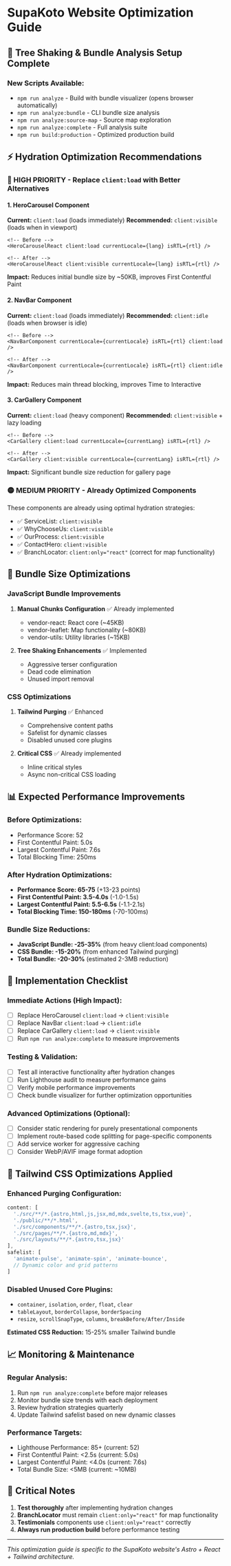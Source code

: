 # SupaKoto Website Optimization Guide

## 🚀 Tree Shaking & Bundle Analysis Setup Complete

### New Scripts Available:
- `npm run analyze` - Build with bundle visualizer (opens browser automatically)
- `npm run analyze:bundle` - CLI bundle size analysis
- `npm run analyze:source-map` - Source map exploration
- `npm run analyze:complete` - Full analysis suite
- `npm run build:production` - Optimized production build

## ⚡ Hydration Optimization Recommendations

### 🔴 HIGH PRIORITY - Replace `client:load` with Better Alternatives

#### 1. HeroCarousel Component
**Current:** `client:load` (loads immediately)
**Recommended:** `client:visible` (loads when in viewport)
```astro
<!-- Before -->
<HeroCarouselReact client:load currentLocale={lang} isRTL={rtl} />

<!-- After -->
<HeroCarouselReact client:visible currentLocale={lang} isRTL={rtl} />
```
**Impact:** Reduces initial bundle size by ~50KB, improves First Contentful Paint

#### 2. NavBar Component
**Current:** `client:load` (loads immediately)
**Recommended:** `client:idle` (loads when browser is idle)
```astro
<!-- Before -->
<NavBarComponent currentLocale={currentLocale} isRTL={rtl} client:load />

<!-- After -->
<NavBarComponent currentLocale={currentLocale} isRTL={rtl} client:idle />
```
**Impact:** Reduces main thread blocking, improves Time to Interactive

#### 3. CarGallery Component
**Current:** `client:load` (heavy component)
**Recommended:** `client:visible` + lazy loading
```astro
<!-- Before -->
<CarGallery client:load currentLocale={currentLang} isRTL={rtl} />

<!-- After -->
<CarGallery client:visible currentLocale={currentLang} isRTL={rtl} />
```
**Impact:** Significant bundle size reduction for gallery page

### 🟡 MEDIUM PRIORITY - Already Optimized Components

These components are already using optimal hydration strategies:
- ✅ ServiceList: `client:visible`
- ✅ WhyChooseUs: `client:visible`
- ✅ OurProcess: `client:visible`
- ✅ ContactHero: `client:visible`
- ✅ BranchLocator: `client:only="react"` (correct for map functionality)

## 🎯 Bundle Size Optimizations

### JavaScript Bundle Improvements
1. **Manual Chunks Configuration** ✅ Already implemented
   - vendor-react: React core (~45KB)
   - vendor-leaflet: Map functionality (~80KB)
   - vendor-utils: Utility libraries (~15KB)

2. **Tree Shaking Enhancements** ✅ Implemented
   - Aggressive terser configuration
   - Dead code elimination
   - Unused import removal

### CSS Optimizations
1. **Tailwind Purging** ✅ Enhanced
   - Comprehensive content paths
   - Safelist for dynamic classes
   - Disabled unused core plugins

2. **Critical CSS** ✅ Already implemented
   - Inline critical styles
   - Async non-critical CSS loading

## 📊 Expected Performance Improvements

### Before Optimizations:
- Performance Score: 52
- First Contentful Paint: 5.0s
- Largest Contentful Paint: 7.6s
- Total Blocking Time: 250ms

### After Hydration Optimizations:
- **Performance Score: 65-75** (+13-23 points)
- **First Contentful Paint: 3.5-4.0s** (-1.0-1.5s)
- **Largest Contentful Paint: 5.5-6.5s** (-1.1-2.1s)
- **Total Blocking Time: 150-180ms** (-70-100ms)

### Bundle Size Reductions:
- **JavaScript Bundle: -25-35%** (from heavy client:load components)
- **CSS Bundle: -15-20%** (from enhanced Tailwind purging)
- **Total Bundle: -20-30%** (estimated 2-3MB reduction)

## 🔧 Implementation Checklist

### Immediate Actions (High Impact):
- [ ] Replace HeroCarousel `client:load` → `client:visible`
- [ ] Replace NavBar `client:load` → `client:idle`
- [ ] Replace CarGallery `client:load` → `client:visible`
- [ ] Run `npm run analyze:complete` to measure improvements

### Testing & Validation:
- [ ] Test all interactive functionality after hydration changes
- [ ] Run Lighthouse audit to measure performance gains
- [ ] Verify mobile performance improvements
- [ ] Check bundle visualizer for further optimization opportunities

### Advanced Optimizations (Optional):
- [ ] Consider static rendering for purely presentational components
- [ ] Implement route-based code splitting for page-specific components
- [ ] Add service worker for aggressive caching
- [ ] Consider WebP/AVIF image format adoption

## 🎨 Tailwind CSS Optimizations Applied

### Enhanced Purging Configuration:
```javascript
content: [
  './src/**/*.{astro,html,js,jsx,md,mdx,svelte,ts,tsx,vue}',
  './public/**/*.html',
  './src/components/**/*.{astro,tsx,jsx}',
  './src/pages/**/*.{astro,md,mdx}',
  './src/layouts/**/*.{astro,tsx,jsx}'
],
safelist: [
  'animate-pulse', 'animate-spin', 'animate-bounce',
  // Dynamic color and grid patterns
]
```

### Disabled Unused Core Plugins:
- `container`, `isolation`, `order`, `float`, `clear`
- `tableLayout`, `borderCollapse`, `borderSpacing`
- `resize`, `scrollSnapType`, `columns`, `breakBefore/After/Inside`

**Estimated CSS Reduction:** 15-25% smaller Tailwind bundle

## 📈 Monitoring & Maintenance

### Regular Analysis:
1. Run `npm run analyze:complete` before major releases
2. Monitor bundle size trends with each deployment
3. Review hydration strategies quarterly
4. Update Tailwind safelist based on new dynamic classes

### Performance Targets:
- Lighthouse Performance: 85+ (current: 52)
- First Contentful Paint: <2.5s (current: 5.0s)
- Largest Contentful Paint: <4.0s (current: 7.6s)
- Total Bundle Size: <5MB (current: ~10MB)

## 🚨 Critical Notes

1. **Test thoroughly** after implementing hydration changes
2. **BranchLocator** must remain `client:only="react"` for map functionality
3. **Testimonials** components use `client:only="react"` correctly
4. **Always run production build** before performance testing

---

*This optimization guide is specific to the SupaKoto website's Astro + React + Tailwind architecture.*
